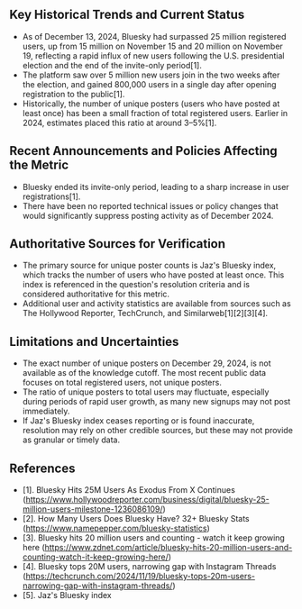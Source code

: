 ## Key Historical Trends and Current Status

- As of December 13, 2024, Bluesky had surpassed 25 million registered users, up from 15 million on November 15 and 20 million on November 19, reflecting a rapid influx of new users following the U.S. presidential election and the end of the invite-only period[1].
- The platform saw over 5 million new users join in the two weeks after the election, and gained 800,000 users in a single day after opening registration to the public[1].
- Historically, the number of unique posters (users who have posted at least once) has been a small fraction of total registered users. Earlier in 2024, estimates placed this ratio at around 3–5%[1].

## Recent Announcements and Policies Affecting the Metric

- Bluesky ended its invite-only period, leading to a sharp increase in user registrations[1].
- There have been no reported technical issues or policy changes that would significantly suppress posting activity as of December 2024.

## Authoritative Sources for Verification

- The primary source for unique poster counts is Jaz's Bluesky index, which tracks the number of users who have posted at least once. This index is referenced in the question's resolution criteria and is considered authoritative for this metric.
- Additional user and activity statistics are available from sources such as The Hollywood Reporter, TechCrunch, and Similarweb[1][2][3][4].

## Limitations and Uncertainties

- The exact number of unique posters on December 29, 2024, is not available as of the knowledge cutoff. The most recent public data focuses on total registered users, not unique posters.
- The ratio of unique posters to total users may fluctuate, especially during periods of rapid user growth, as many new signups may not post immediately.
- If Jaz's Bluesky index ceases reporting or is found inaccurate, resolution may rely on other credible sources, but these may not provide as granular or timely data.

## References

- [1]. Bluesky Hits 25M Users As Exodus From X Continues (https://www.hollywoodreporter.com/business/digital/bluesky-25-million-users-milestone-1236086109/)
- [2]. How Many Users Does Bluesky Have? 32+ Bluesky Stats (https://www.namepepper.com/bluesky-statistics)
- [3]. Bluesky hits 20 million users and counting - watch it keep growing here (https://www.zdnet.com/article/bluesky-hits-20-million-users-and-counting-watch-it-keep-growing-here/)
- [4]. Bluesky tops 20M users, narrowing gap with Instagram Threads (https://techcrunch.com/2024/11/19/bluesky-tops-20m-users-narrowing-gap-with-instagram-threads/)
- [5]. Jaz's Bluesky index